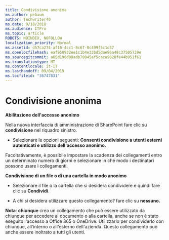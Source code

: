 ```yaml
---
title: Condivisione anonima
ms.author: pebaum
author: Techwriter40
ms.date: 9/18/2018
ms.audience: ITPro
ms.topic: article
ROBOTS: NOINDEX, NOFOLLOW
localization_priority: Normal
ms.assetid: d57ca274-af16-4cc1-8c67-8c499f5c1d37
ms.openlocfilehash: eaf958932ee1c1b4e33bd5dae96a48c37505739e
ms.sourcegitcommit: a65d196d00adb70045af5caca9828fe44b951f61
ms.translationtype: MT
ms.contentlocale: it-IT
ms.lasthandoff: 09/04/2019
ms.locfileid: "36747831"
---
```

# <a name="anonymous-sharing"></a>Condivisione anonima

 **Abilitazione dell'accesso anonimo**
  
Nella nuova interfaccia di amministrazione di SharePoint fare clic su **condivisione** nel riquadro sinistro. 
  
- Selezionare le opzioni seguenti: **Consenti condivisione a utenti esterni autenticati e utilizzo dell'accesso anonimo.**
  
Facoltativamente, è possibile impostare la scadenza dei collegamenti entro un determinato numero di giorni e selezionare in che modo i destinatari possono usare i collegamenti.
    
 **Condivisione di un file o di una cartella in modo anonimo**
  
- Selezionare il file o la cartella che si desidera condividere e quindi fare clic su **Condividi**. 
    
- A chi si desidera utilizzare questo collegamento? fare clic su **nessuno.**
  
 **Nota**: **chiunque** crea un collegamento che può essere utilizzato da chiunque per accedere al documento o alla cartella, anche se non è stato eseguito l'accesso a Office 365 o OneDrive. Utilizzarlo per condividerlo con chiunque, all'interno o all'esterno dell'azienda. Questo collegamento può anche essere inoltrato a tutti gli utenti. 
    

